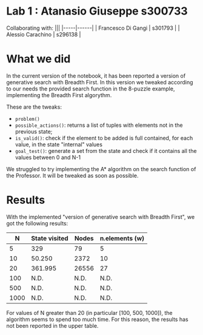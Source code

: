 # Lab 1 : Atanasio Giuseppe s300733

Collaborating with:
|||
|-----|------|
| Francesco Di Gangi | s301793 |
| Alessio Carachino | s296138 |

# What we did
In the current version of the notebook, it has been reported a version of generative search with Breadth First.
In this version we tweaked according to our needs the provided search function in the 8-puzzle example, implementing the Breadth First algorythm.

These are the tweaks:
- `problem()`
- `possible_actions()`: returns a list of tuples with elements not in the previous state;
- `is_valid()`: check if the element to be added is full contained, for each value, in the state "internal" values
- `goal_test()`: generate a set from the state and check if it contains all the values between 0 and N-1

We struggled to try implementing the A* algorithm on the search function of the Professor. It will be tweaked as soon as possible.

# Results
With the implemented "version of generative search with Breadth First", we got the following results:

|**N**|**State visited**|**Nodes**|**n.elements (w)**|
|---|---|---|---|
| 5 | 329 | 79 | 5 |
| 10 | 50.250 | 2372 | 10 |
| 20 | 361.995 | 26556 | 27 |
| 100 | N.D. | N.D. | N.D. |
| 500 | N.D. | N.D. | N.D. |
| 1000 | N.D. | N.D. | N.D. |

For values of N greater than 20 (in particular [100, 500, 1000]), the algorithm seems to spend too much time. For this reason, the results has not been reported in the upper table.
